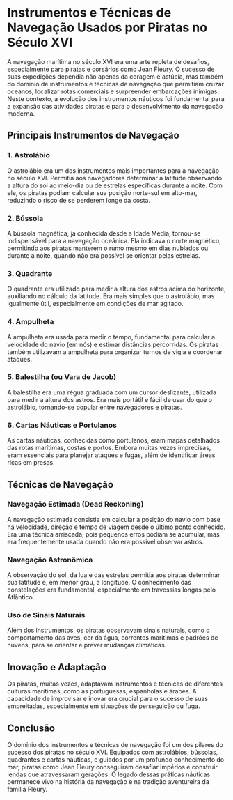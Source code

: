 # Instrumentos e Técnicas de Navegação Usados por Piratas no Século XVI

A navegação marítima no século XVI era uma arte repleta de desafios, especialmente para piratas e corsários como Jean Fleury. O sucesso de suas expedições dependia não apenas da coragem e astúcia, mas também do domínio de instrumentos e técnicas de navegação que permitiam cruzar oceanos, localizar rotas comerciais e surpreender embarcações inimigas. Neste contexto, a evolução dos instrumentos náuticos foi fundamental para a expansão das atividades piratas e para o desenvolvimento da navegação moderna.

## Principais Instrumentos de Navegação

### 1. Astrolábio

O astrolábio era um dos instrumentos mais importantes para a navegação no século XVI. Permitia aos navegadores determinar a latitude observando a altura do sol ao meio-dia ou de estrelas específicas durante a noite. Com ele, os piratas podiam calcular sua posição norte-sul em alto-mar, reduzindo o risco de se perderem longe da costa.

### 2. Bússola

A bússola magnética, já conhecida desde a Idade Média, tornou-se indispensável para a navegação oceânica. Ela indicava o norte magnético, permitindo aos piratas manterem o rumo mesmo em dias nublados ou durante a noite, quando não era possível se orientar pelas estrelas.

### 3. Quadrante

O quadrante era utilizado para medir a altura dos astros acima do horizonte, auxiliando no cálculo da latitude. Era mais simples que o astrolábio, mas igualmente útil, especialmente em condições de mar agitado.

### 4. Ampulheta

A ampulheta era usada para medir o tempo, fundamental para calcular a velocidade do navio (em nós) e estimar distâncias percorridas. Os piratas também utilizavam a ampulheta para organizar turnos de vigia e coordenar ataques.

### 5. Balestilha (ou Vara de Jacob)

A balestilha era uma régua graduada com um cursor deslizante, utilizada para medir a altura dos astros. Era mais portátil e fácil de usar do que o astrolábio, tornando-se popular entre navegadores e piratas.

### 6. Cartas Náuticas e Portulanos

As cartas náuticas, conhecidas como portulanos, eram mapas detalhados das rotas marítimas, costas e portos. Embora muitas vezes imprecisas, eram essenciais para planejar ataques e fugas, além de identificar áreas ricas em presas.

## Técnicas de Navegação

### Navegação Estimada (Dead Reckoning)

A navegação estimada consistia em calcular a posição do navio com base na velocidade, direção e tempo de viagem desde o último ponto conhecido. Era uma técnica arriscada, pois pequenos erros podiam se acumular, mas era frequentemente usada quando não era possível observar astros.

### Navegação Astronômica

A observação do sol, da lua e das estrelas permitia aos piratas determinar sua latitude e, em menor grau, a longitude. O conhecimento das constelações era fundamental, especialmente em travessias longas pelo Atlântico.

### Uso de Sinais Naturais

Além dos instrumentos, os piratas observavam sinais naturais, como o comportamento das aves, cor da água, correntes marítimas e padrões de nuvens, para se orientar e prever mudanças climáticas.

## Inovação e Adaptação

Os piratas, muitas vezes, adaptavam instrumentos e técnicas de diferentes culturas marítimas, como as portuguesas, espanholas e árabes. A capacidade de improvisar e inovar era crucial para o sucesso de suas empreitadas, especialmente em situações de perseguição ou fuga.

## Conclusão

O domínio dos instrumentos e técnicas de navegação foi um dos pilares do sucesso dos piratas no século XVI. Equipados com astrolábios, bússolas, quadrantes e cartas náuticas, e guiados por um profundo conhecimento do mar, piratas como Jean Fleury conseguiram desafiar impérios e construir lendas que atravessaram gerações. O legado dessas práticas náuticas permanece vivo na história da navegação e na tradição aventureira da família Fleury.